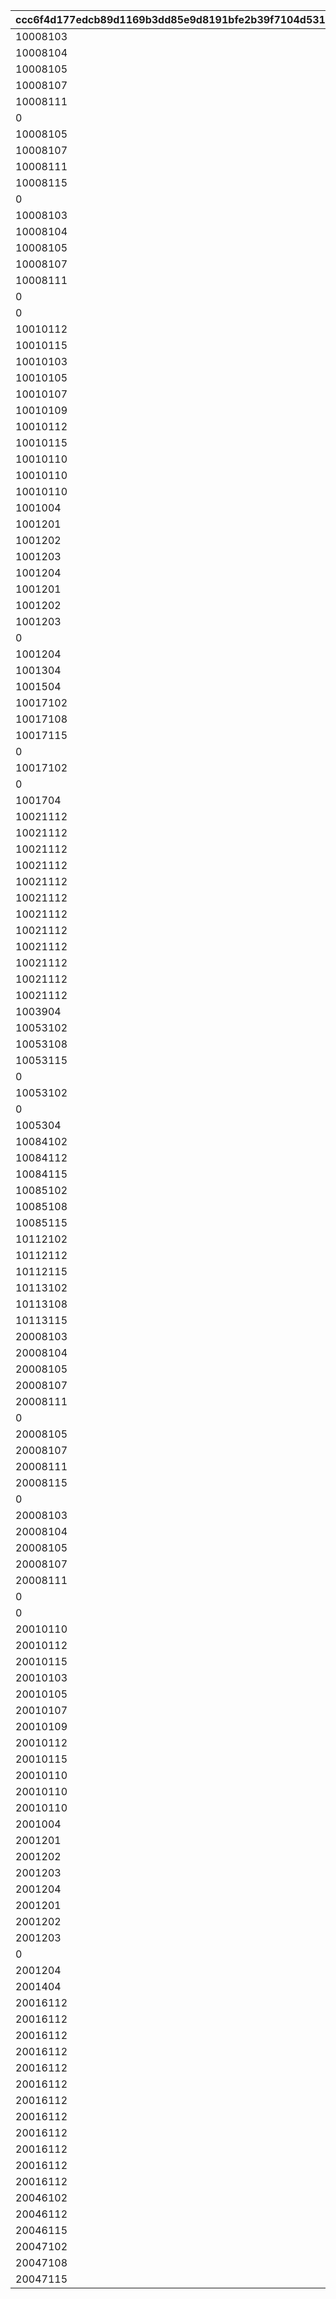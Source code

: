 |ccc6f4d177edcb89d1169b3dd85e9d8191bfe2b39f7104d531b2a54ec64da7e4|f2d510dddc76eeeedb6276196e153a9c19177a03931949b82bbb2104cda1b315|68d35669511f49aced9f91851db15d6ac6543e05e8ccc7016581778696e28244|9cabf66bcd9de8a4b9867849fd3b6bdbb4f88efa9b02706d5cbd889ddce88ef9|2538d9d503a7827f50139f1a2b6219a81f43d570c7578e1f0b010fe65861099f|6cc85ccfe73c9d9735ee50409665bfa41a6092deac3c3ab764f53c7dc7227afd|
| --- | --- | --- | --- | --- | --- |
|10008103|10008|1|10008001|1|0|
|10008104|10008|2|10008002|1|0|
|10008105|10008|3|10008003|1|0|
|10008107|10008|4|10008004|1|0|
|10008111|10008|5|10008005|1|0|
|0|10008|201|10008006|2|0|
|10008105|10008|101|10008201|201|0|
|10008107|10008|102|10008202|201|0|
|10008111|10008|103|10008203|201|0|
|10008115|10008|111|10008204|202|0|
|0|10008|105601|10008301|101|0|
|10008103|10008|100901|10008302|101|0|
|10008104|10008|101301|10008303|101|0|
|10008105|10008|105601|10008304|101|0|
|10008107|10008|101301|10008305|101|0|
|10008111|10008|100901|10008306|101|0|
|0|10008|105601|10008307|102|0|
|0|10010|201|10010001|2|0|
|10010112|10010|2|10010002|1|0|
|10010115|10010|3|10010003|1|0|
|10010103|10010|4|10010004|1|0|
|10010105|10010|5|10010005|1|0|
|10010107|10010|6|10010006|1|0|
|10010109|10010|7|10010007|1|0|
|10010112|10010|101|10010201|211|0|
|10010115|10010|0|10010202|211|0|
|10010110|10010|101461|10010501|501|101471|
|10010110|10010|101462|10010502|501|101472|
|10010110|10010|101463|10010503|501|101473|
|1001004|10010|211|10010531|3|0|
|1001201|10012|1|10012001|4|0|
|1001202|10012|2|10012002|4|0|
|1001203|10012|3|10012003|4|0|
|1001204|10012|4|10012004|4|0|
|1001201|10012|101|10012301|5|0|
|1001202|10012|101|10012302|5|0|
|1001203|10012|101|10012303|5|0|
|0|10012|501|10012401|6|0|
|1001204|10012|211|10012531|3|0|
|1001304|10013|211|10013531|3|0|
|1001504|10015|211|10015531|3|0|
|10017102|10017|1|10017001|1|0|
|10017108|10017|2|10017002|1|0|
|10017115|10017|3|10017003|1|0|
|0|10017|105801|10017301|101|0|
|10017102|10017|109901|10017302|101|0|
|0|10017|109901|10017303|102|0|
|1001704|10017|211|10017531|3|0|
|10021112|10021|101921|10021001|501|101931|
|10021112|10021|101922|10021002|501|101932|
|10021112|10021|101923|10021003|501|101933|
|10021112|10021|100011|10021004|501|100351|
|10021112|10021|100012|10021005|501|100352|
|10021112|10021|100013|10021006|501|100353|
|10021112|10021|100014|10021007|501|100354|
|10021112|10021|100015|10021008|501|100355|
|10021112|10021|100016|10021009|501|100356|
|10021112|10021|100017|10021010|501|100357|
|10021112|10021|100018|10021011|501|100358|
|10021112|10021|100019|10021012|501|100359|
|1003904|10039|211|10039531|3|0|
|10053102|10053|1|10053001|1|0|
|10053108|10053|2|10053002|1|0|
|10053115|10053|3|10053003|1|0|
|0|10053|105801|10053301|101|0|
|10053102|10053|109901|10053302|101|0|
|0|10053|109901|10053303|102|0|
|1005304|10053|211|10053531|3|0|
|10084102|10084|1|10084001|1|0|
|10084112|10084|2|10084002|1|0|
|10084115|10084|3|10084003|1|0|
|10085102|10085|1|10085001|1|0|
|10085108|10085|2|10085002|1|0|
|10085115|10085|3|10085003|1|0|
|10112102|10112|1|10112001|1|0|
|10112112|10112|2|10112002|1|0|
|10112115|10112|3|10112003|1|0|
|10113102|10113|1|10113001|1|0|
|10113108|10113|2|10113002|1|0|
|10113115|10113|3|10113003|1|0|
|20008103|20008|1|20008001|1|0|
|20008104|20008|2|20008002|1|0|
|20008105|20008|3|20008003|1|0|
|20008107|20008|4|20008004|1|0|
|20008111|20008|5|20008005|1|0|
|0|20008|201|20008006|2|0|
|20008105|20008|101|20008201|201|0|
|20008107|20008|102|20008202|201|0|
|20008111|20008|103|20008203|201|0|
|20008115|20008|111|20008204|202|0|
|0|20008|105601|20008301|101|0|
|20008103|20008|100901|20008302|101|0|
|20008104|20008|101301|20008303|101|0|
|20008105|20008|105601|20008304|101|0|
|20008107|20008|101301|20008305|101|0|
|20008111|20008|100901|20008306|101|0|
|0|20008|105601|20008307|102|0|
|0|20010|201|20010001|2|0|
|20010110|20010|1|20010002|1|0|
|20010112|20010|2|20010003|1|0|
|20010115|20010|3|20010004|1|0|
|20010103|20010|4|20010005|1|0|
|20010105|20010|5|20010006|1|0|
|20010107|20010|6|20010007|1|0|
|20010109|20010|7|20010008|1|0|
|20010112|20010|101|20010201|211|0|
|20010115|20010|0|20010202|211|0|
|20010110|20010|101461|20010501|501|101471|
|20010110|20010|101462|20010502|501|101472|
|20010110|20010|101463|20010503|501|101473|
|2001004|20010|211|20010531|3|0|
|2001201|20012|1|20012001|4|0|
|2001202|20012|2|20012002|4|0|
|2001203|20012|3|20012003|4|0|
|2001204|20012|4|20012004|4|0|
|2001201|20012|101|20012301|5|0|
|2001202|20012|101|20012302|5|0|
|2001203|20012|101|20012303|5|0|
|0|20012|501|20012401|6|0|
|2001204|20012|211|20012531|3|0|
|2001404|20014|211|20014531|3|0|
|20016112|20016|101921|20016001|501|101931|
|20016112|20016|101922|20016002|501|101932|
|20016112|20016|101923|20016003|501|101933|
|20016112|20016|100011|20016004|501|100351|
|20016112|20016|100012|20016005|501|100352|
|20016112|20016|100013|20016006|501|100353|
|20016112|20016|100014|20016007|501|100354|
|20016112|20016|100015|20016008|501|100355|
|20016112|20016|100016|20016009|501|100356|
|20016112|20016|100017|20016010|501|100357|
|20016112|20016|100018|20016011|501|100358|
|20016112|20016|100019|20016012|501|100359|
|20046102|20046|1|20046001|1|0|
|20046112|20046|2|20046002|1|0|
|20046115|20046|3|20046003|1|0|
|20047102|20047|1|20047001|1|0|
|20047108|20047|2|20047002|1|0|
|20047115|20047|3|20047003|1|0|